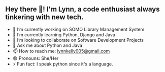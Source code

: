 ## Hey there 👋! I'm Lynn, a code enthusiast always tinkering with new tech.

- 🔭 I’m currently working on SOMO Library Management System
- 🌱 I’m currently learning Python, Django and Java
- 👯 I’m looking to collaborate on Software Development Projects
- 💬 Ask me about Python and Java
- 📫 How to reach me: lynnkelly005@gmail.com
- 😄 Pronouns: She/Her
- ⚡ Fun fact: I speak python since it's a language.

